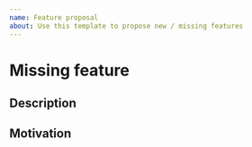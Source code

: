 ```yaml
---
name: Feature proposal
about: Use this template to propose new / missing features
---
```


# Missing feature

## Description

## Motivation

<!-- Optional section -->
<!-- ## Usage examples -->
